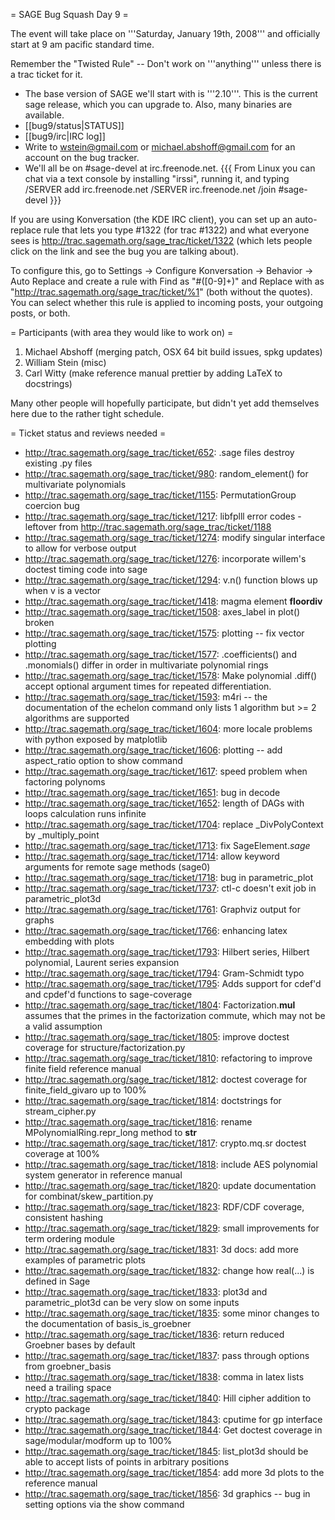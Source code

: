 = SAGE Bug Squash Day 9 =

The event will take place on '''Saturday, January 19th, 2008''' and officially start at 9 am pacific standard time.

Remember the "Twisted Rule" -- Don't work on '''anything''' unless there is a trac ticket for it.

 * The base version of SAGE we'll start with is '''2.10'''.  This is the current sage release, which you can upgrade to.  Also, many binaries are available. 
 * [[bug9/status|STATUS]]
 * [[bug9/irc|IRC log]]
 * Write to wstein@gmail.com or michael.abshoff@gmail.com for an account on the bug tracker.
 * We'll all be on #sage-devel at irc.freenode.net.
{{{
From Linux you can chat via a text console by installing "irssi", running it, and typing
  /SERVER add irc.freenode.net
  /SERVER irc.freenode.net
  /join #sage-devel
}}}

If you are using Konversation (the KDE IRC client), you can set up an auto-replace rule that lets you type #1322 (for trac #1322) and what everyone sees is http://trac.sagemath.org/sage_trac/ticket/1322 (which lets people click on the link and see the bug you are talking about).

To configure this, go to Settings -> Configure Konversation -> Behavior -> Auto Replace and create a rule with Find as "#([0-9]+)" and Replace with as "http://trac.sagemath.org/sage_trac/ticket/%1" (both without the quotes).  You can select whether this rule is applied to incoming posts, your outgoing posts, or both.

= Participants (with area they would like to work on) =
 1. Michael Abshoff (merging patch, OSX 64 bit build issues, spkg updates)
 1. William Stein (misc)
 1. Carl Witty (make reference manual prettier by adding LaTeX to docstrings)

Many other people will hopefully participate, but didn't yet add themselves here due to the rather tight schedule.

= Ticket status and reviews needed =

 * http://trac.sagemath.org/sage_trac/ticket/652: .sage files destroy existing .py files
 * http://trac.sagemath.org/sage_trac/ticket/980: random_element() for multivariate polynomials
 * http://trac.sagemath.org/sage_trac/ticket/1155: PermutationGroup coercion bug
 * http://trac.sagemath.org/sage_trac/ticket/1217: libfplll error codes - leftover from http://trac.sagemath.org/sage_trac/ticket/1188
 * http://trac.sagemath.org/sage_trac/ticket/1274: modify singular interface to allow for verbose output
 * http://trac.sagemath.org/sage_trac/ticket/1276: incorporate willem's doctest timing code into sage
 * http://trac.sagemath.org/sage_trac/ticket/1294: v.n() function blows up when v is a vector
 * http://trac.sagemath.org/sage_trac/ticket/1418: magma element __floordiv__
 * http://trac.sagemath.org/sage_trac/ticket/1508: axes_label in plot() broken
 * http://trac.sagemath.org/sage_trac/ticket/1575: plotting -- fix vector plotting
 * http://trac.sagemath.org/sage_trac/ticket/1577: .coefficients() and .monomials() differ in order in multivariate polynomial rings
 * http://trac.sagemath.org/sage_trac/ticket/1578: Make polynomial .diff() accept optional argument times for repeated differentiation.
 * http://trac.sagemath.org/sage_trac/ticket/1593: m4ri -- the documentation of the echelon command only lists 1 algorithm but >= 2 algorithms are supported
 * http://trac.sagemath.org/sage_trac/ticket/1604: more locale problems with python exposed by matplotlib
 * http://trac.sagemath.org/sage_trac/ticket/1606: plotting -- add aspect_ratio option to show command
 * http://trac.sagemath.org/sage_trac/ticket/1617: speed problem when factoring polynoms
 * http://trac.sagemath.org/sage_trac/ticket/1651: bug in decode
 * http://trac.sagemath.org/sage_trac/ticket/1652: length of DAGs with loops calculation runs infinite
 * http://trac.sagemath.org/sage_trac/ticket/1704: replace _DivPolyContext by _multiply_point
 * http://trac.sagemath.org/sage_trac/ticket/1713: fix SageElement._sage_
 * http://trac.sagemath.org/sage_trac/ticket/1714: allow keyword arguments for remote sage methods (sage0)
 * http://trac.sagemath.org/sage_trac/ticket/1718: bug in parametric_plot
 * http://trac.sagemath.org/sage_trac/ticket/1737: ctl-c doesn't exit job in parametric_plot3d
 * http://trac.sagemath.org/sage_trac/ticket/1761: Graphviz output for graphs
 * http://trac.sagemath.org/sage_trac/ticket/1766: enhancing latex embedding with plots
 * http://trac.sagemath.org/sage_trac/ticket/1793: Hilbert series, Hilbert polynomial, Laurent series expansion
 * http://trac.sagemath.org/sage_trac/ticket/1794: Gram-Schmidt typo
 * http://trac.sagemath.org/sage_trac/ticket/1795: Adds support for cdef'd and cpdef'd functions to sage-coverage
 * http://trac.sagemath.org/sage_trac/ticket/1804: Factorization.__mul__ assumes that the primes in the factorization commute, which may not be a valid assumption
 * http://trac.sagemath.org/sage_trac/ticket/1805: improve doctest coverage for structure/factorization.py
 * http://trac.sagemath.org/sage_trac/ticket/1810: refactoring to improve finite field reference manual
 * http://trac.sagemath.org/sage_trac/ticket/1812: doctest coverage for finite_field_givaro up to 100%
 * http://trac.sagemath.org/sage_trac/ticket/1814: doctstrings for stream_cipher.py
 * http://trac.sagemath.org/sage_trac/ticket/1816: rename MPolynomialRing.repr_long method to __str__
 * http://trac.sagemath.org/sage_trac/ticket/1817: crypto.mq.sr doctest coverage at 100%
 * http://trac.sagemath.org/sage_trac/ticket/1818: include AES polynomial system generator in reference manual
 * http://trac.sagemath.org/sage_trac/ticket/1820: update documentation for combinat/skew_partition.py
 * http://trac.sagemath.org/sage_trac/ticket/1823: RDF/CDF coverage, consistent hashing
 * http://trac.sagemath.org/sage_trac/ticket/1829: small improvements for term ordering module
 * http://trac.sagemath.org/sage_trac/ticket/1831: 3d docs: add more examples of parametric plots
 * http://trac.sagemath.org/sage_trac/ticket/1832: change how real(...) is defined in Sage
 * http://trac.sagemath.org/sage_trac/ticket/1833: plot3d and parametric_plot3d can be very slow on some inputs
 * http://trac.sagemath.org/sage_trac/ticket/1835: some minor changes to the documentation of basis_is_groebner
 * http://trac.sagemath.org/sage_trac/ticket/1836: return reduced Groebner bases by default
 * http://trac.sagemath.org/sage_trac/ticket/1837: pass through options from groebner_basis
 * http://trac.sagemath.org/sage_trac/ticket/1838: comma in latex lists need a trailing space
 * http://trac.sagemath.org/sage_trac/ticket/1840: Hill cipher addition to crypto package
 * http://trac.sagemath.org/sage_trac/ticket/1843: cputime for gp interface
 * http://trac.sagemath.org/sage_trac/ticket/1844: Get doctest coverage in sage/modular/modform up to 100%
 * http://trac.sagemath.org/sage_trac/ticket/1845: list_plot3d should be able to accept lists of points in arbitrary positions
 * http://trac.sagemath.org/sage_trac/ticket/1854: add more 3d plots to the reference manual
 * http://trac.sagemath.org/sage_trac/ticket/1856: 3d graphics -- bug in setting options via the show command
